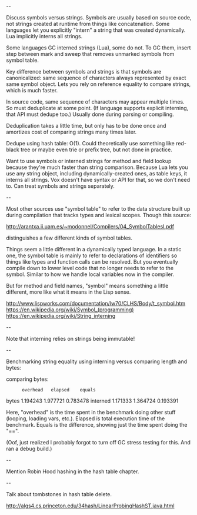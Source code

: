 --

Discuss symbols versus strings. Symbols are usually based on source code, not
strings created at runtime from things like concatenation. Some languages let
you explicitly "intern" a string that was created dynamically. Lua implicitly
interns all strings.

Some languages GC interned strings (Lua), some do not. To GC them, insert step
between mark and sweep that removes unmarked symbols from symbol table.

Key difference between symbols and strings is that symbols are canonicalized:
same sequence of characters always represented by exact same symbol object. Lets
you rely on reference equality to compare strings, which is much faster.

In source code, same sequence of characters may appear multiple times. So must
deduplicate at some point. (If language supports explicit interning, that API
must dedupe too.) Usually done during parsing or compiling.

Deduplication takes a little time, but only has to be done once and amortizes
cost of comparing strings many times later.

Dedupe using hash table: O(1). Could theoretically use something like red-black
tree or maybe even trie or prefix tree, but not done in practice.

Want to use symbols or interned strings for method and field lookup because
they're much faster than string comparison. Because Lua lets you use any string
object, including dynamically-created ones, as table keys, it interns all
strings. Vox doesn't have syntax or API for that, so we don't need to. Can
treat symbols and strings separately.

--

Most other sources use "symbol table" to refer to the data structure built up
during compilation that tracks types and lexical scopes. Though this source:

http://arantxa.ii.uam.es/~modonnel/Compilers/04_SymbolTablesI.pdf

distinguishes a few different kinds of symbol tables.

Things seem a little different in a dynamically typed language. In a static one,
the symbol table is mainly to refer to declarations of identifiers so things
like types and function calls can be resolved. But you eventually compile down
to lower level code that no longer needs to refer to the symbol. Similar to how
we handle local variables now in the compiler.

But for method and field names, "symbol" means something a little different,
more like what it means in the Lisp sense.

http://www.lispworks.com/documentation/lw70/CLHS/Body/t_symbol.htm
https://en.wikipedia.org/wiki/Symbol_(programming)
https://en.wikipedia.org/wiki/String_interning

--

Note that interning relies on strings being immutable!

--

Benchmarking string equality using interning versus comparing length and bytes:

comparing bytes:

          overhead   elapsed    equals
bytes     1.194243  1.977721  0.783478
interned  1.171333  1.364724  0.193391

Here, "overhead" is the time spent in the benchmark doing other stuff (looping,
loading vars, etc.). Elapsed is total execution time of the benchmark. Equals
is the difference, showing just the time spent doing the "==".

(Oof, just realized I probably forgot to turn off GC stress testing for this.
And ran a debug build.)

--

Mention Robin Hood hashing in the hash table chapter.

--

Talk about tombstones in hash table delete.

http://algs4.cs.princeton.edu/34hash/LinearProbingHashST.java.html
